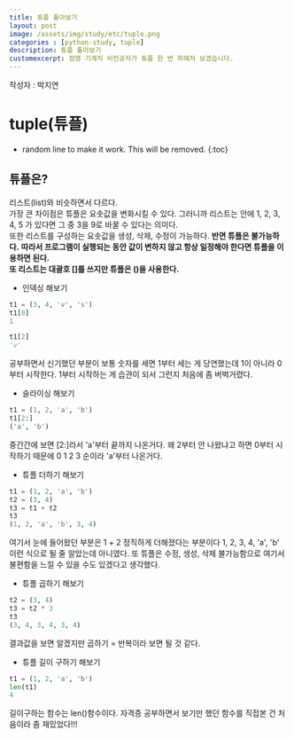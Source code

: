 ```yaml
---  
title: 튜플 톺아보기
layout: post  
image: /assets/img/study/etc/tuple.png
categories : [python-study, tuple]
description: 튜플 톺아보기
customexcerpt: 컴맹 기계치 비전공자가 튜플 한 번 파헤쳐 보겠습니다. 
---
```


<span class = "alert g">작성자 : 박지연</span>

# tuple(튜플)

<!-- 아래 2줄은 목차를 나타내기 위한 심볼이니 건들지 말아 주세요 -->
* random line to make it work. This will be removed.
{:toc} 

## 튜플은?

리스트(list)와 비슷하면서 다르다.  
가장 큰 차이점은 튜플은 요솟값을 변화시킬 수 있다. 그러니까 리스트는 안에 1, 2, 3, 4, 5 가 있다면 그 중 3을 9로 바꿀 수 있다는 의미다.   
또한 리스트를 구성하는 요솟값을 생성, 삭제, 수정이 가능하다. **반면 튜플은 불가능하다.**
**따라서 프로그램이 실행되는 동안 값이 변하지 않고 항상 일정해야 한다면 튜플을 이용하면 된다.**  
**또 리스트는 대괄호 []를 쓰지만 튜플은 ()을 사용한다.**


- 인덱싱 해보기

~~~py
t1 = (3, 4, 'v', 's')
t1[0]
1 

t1[2]
'v'
~~~

 공부하면서 신기했던 부분이 보통 숫자를 세면 1부터 세는 게 당연했는데 1이 아니라 0부터 시작한다. 1부터 시작하는 게 습관이 되서 그런지 처음에 좀 버벅거렸다. 


 - 슬라이싱 해보기 

~~~py
t1 = (1, 2, 'a', 'b') 
t1[2:] 
('a', 'b') 
~~~

중간간에 보면 [2:]라서 'a'부터 끝까지 나온거다. 왜 2부터 안 나왔냐고 하면 0부터 시작하기 때문에 0 1 2 3 순이라 'a'부터 나온거다.



- 튜플 더하기 해보기
~~~py
t1 = (1, 2, 'a', 'b')
t2 = (3, 4) 
t3 = t1 + t2 
t3 
(1, 2, 'a', 'b', 3, 4) 
~~~

여기서 눈에 들어왔던 부분은 1 + 2 정직하게 더해졌다는 부분이다 1, 2, 3, 4, 'a', 'b' 이런 식으로 될 줄 알았는데 아니였다. 또 튜플은 수정, 생성, 삭제 불가능함으로 여기서 불편함을 느낄 수 있을 수도 있겠다고 생각했다. 


- 튜플 곱하기 해보기 

~~~py
t2 = (3, 4)
t3 = t2 * 3
t3
(3, 4, 3, 4, 3, 4)
~~~

결과값을 보면 알겠지만 곱하기 = 반복이라 보면 될 것 같다.



- 튜플 길이 구하기 해보기 

~~~py
t1 = (1, 2, 'a', 'b')
len(t1)
4
~~~

길이구하는 함수는 len()함수이다. 자격증 공부하면서 보기만 했던 함수를 직접본 건 처음이라 좀 재밌었다!!!